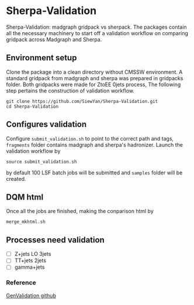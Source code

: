 # Sherpa-Validation
Sherpa-Validation: madgraph gridpack vs sherpack. The packages contain all the necessary machinery to start off a validation workflow on comparing gridpack across Madgraph and Sherpa.

## Environment setup

   Clone the package into a clean directory without CMSSW environment. A standard gridpack from madgraph and sherpa was prepared in gridpacks folder. Both gridpacks were made for ZtoEE 0jets process, The following step pertains the construction of validation workflow.

   ```
   git clone https://github.com/SiewYan/Sherpa-Validation.git
   cd Sherpa-Validation
   ```
## Configures validation
   
   Configure ```submit_validation.sh``` to point to the correct path and tags, ```fragments``` folder contains madgraph and sherpa's hadronizer. Launch the validation workflow by

   ```
   source submit_validation.sh
   ```

   by default 100 LSF batch jobs will be submitted and ```samples``` folder will be created.

## DQM html

   Once all the jobs are finished, making the conparison html by

   ```
   merge_mkhtml.sh
   ```

## Processes need validation

   - [ ] Z+jets LO 3jets
   - [ ] TT+jets 2jets
   - [ ] gamma+jets

### Reference

   [GenValidation github](https://github.com/cms-sw/genproductions/tree/master/bin/GenValidation)
